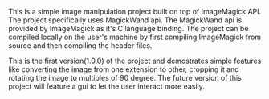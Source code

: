 This is a simple image manipulation project built on top of ImageMagick API.
The project specifically uses MagickWand api. The MagickWand api is provided by ImageMagick 
as it's C language binding. The project can be compiled locally on the user's machine
by first compiling ImageMagick from source and then compiling the header files.

This is the first version(1.0.0) of the project and demostrates simple features like converting the
image from one extension to other, cropping it and rotating the image to multiples of 90 degree.
The future version of this project will feature a gui to let the user interact more easily.